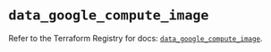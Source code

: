 # `data_google_compute_image`

Refer to the Terraform Registry for docs: [`data_google_compute_image`](https://registry.terraform.io/providers/hashicorp/google-beta/5.41.0/docs/data-sources/google_compute_image).
